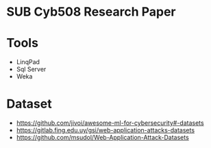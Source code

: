 # SUB Cyb508 Research Paper

# Tools
- LinqPad
- Sql Server
- Weka
  
# Dataset
- https://github.com/jivoi/awesome-ml-for-cybersecurity#-datasets
- https://gitlab.fing.edu.uy/gsi/web-application-attacks-datasets
- https://github.com/msudol/Web-Application-Attack-Datasets
  
  
